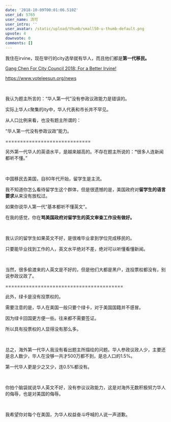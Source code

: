 ```yaml
---
date: '2018-10-09T00:01:06.510Z'
user_id: 5765
user_name: 流可
user_intro: ''
user_avatar: /static/upload/thumb/small50-u-thumb-default.png
upvote: 4
downvote: 0
comments: []
---
```


<div><p>我住在irvine，现在举行的city选举就有华人，而且他们都是<b>第一代移民。</b><br></p><p><a rel="nofollow" href="http://www.gangchenusa.com/">Gang Chen For City Council 2018: For a Better Irvine!</a><br></p><p><a rel="nofollow" href="https://www.voteleesun.org/news">https://www.voteleesun.org/news</a><br></p><p><br></p><p>我认为题主所言的：“华人第一代”没有参政议政能力是错误的。</p><p>实际上华人c聚集的ity中，华人代表和市长并不罕见。</p><p>从人口比例来看，也没有题主所谓的：</p><p>“华人第一代没有参政议政”能力。</p><p>=============================</p><p>另外第一代华人的英语水平，是越来越高的。不存在题主所说的：<b>“</b>很多人连新闻都听不懂。”</p><p><br></p><p>中国移民去美国，自80年代开始，留学生是主流。</p><p>我不知道你怎么看待留学生这个群体，但是很遗憾的是，美国政府对<b>留学生的语言要求</b>从来没有放松过。</p><p>如果你说华人第一代“基本都听不懂英文"。</p><p>在我的感觉，你在<b>骂美国政府对留学生的英文审查工作没有做好。</b></p><p><b><br></b></p><p>我认识的留学生如果英文不好，是很难毕业拿到学位完成移民的。</p><p>只要能毕业找到工作的人，英文水平绝对不差，绝对可以听懂看懂新闻。</p><p><br></p><p>当然，很多偷渡来的人英文是不好的，但是他们大都是黑户，连投票权都没有，别说参政议政了。</p><p>========================================</p><p>此外，绿卡是没有投票权的。</p><p>需要注意的是，华人在美国一般只要个绿卡，对于美国国籍并不感冒。</p><p>因为绿卡回国更方便一些。往来都不需要签证。</p><p>所以具有投票权的人显得没有那么多。</p><p><br></p><p>总之，海外第一代华人我没有看出题主所描绘的问题。华人参政议政人少，主要还是总人数少，华人在没够一共才500万都不到，是总人口的1.5%。</p><p>第一代华人更是少之又少，连0.5%都没有。</p><p><br></p><p>你拍个脑袋就说华人英文不好，没有参议议政能力，这是对海外无数积极努力华人的侮辱，也是对美国的侮辱。</p><p><br></p><p>我希望你对每个在美国，为华人权益奋斗呼喊的人说一声道歉。</p><p><br></p><p><br></p><p><br></p><p><br></p><p><br></p><p><b><br></b></p><p><b><br></b></p><p><b><br></b></p><p><b><br></b></p></div>

